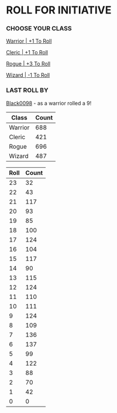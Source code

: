 # ROLL FOR INITIATIVE
### CHOOSE YOUR CLASS

[Warrior | +1 To Roll](https://github.com/benjaminsampica/benjaminsampica/issues/new?title=roll%7Cwarrior&body=Just+click+%27Submit+new+issue%27.)

[Cleric | +1 To Roll](https://github.com/benjaminsampica/benjaminsampica/issues/new?title=roll%7Ccleric&body=Just+click+%27Submit+new+issue%27.)

[Rogue | +3 To Roll](https://github.com/benjaminsampica/benjaminsampica/issues/new?title=roll%7Crogue&body=Just+click+%27Submit+new+issue%27.)

[Wizard | -1 To Roll](https://github.com/benjaminsampica/benjaminsampica/issues/new?title=roll%7Cwizard&body=Just+click+%27Submit+new+issue%27.)
### LAST ROLL BY
[Black0098](https://www.github.com/Black0098) - as a warrior rolled a 9!

|Class|Count|
|-|-|
|Warrior|688|
|Cleric|421|
|Rogue|696|
|Wizard|487|

|Roll|Count|
|-|-|
|23|32
|22|43
|21|117
|20|93
|19|85
|18|100
|17|124
|16|104
|15|117
|14|90
|13|115
|12|124
|11|110
|10|111
|9|124
|8|109
|7|136
|6|137
|5|99
|4|122
|3|88
|2|70
|1|42
|0|0
